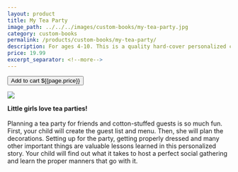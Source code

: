 ```yaml
---
layout: product
title: My Tea Party
image_path: ../../../images/custom-books/my-tea-party.jpg
category: custom-books
permalink: /products/custom-books/my-tea-party/
description: For ages 4-10. This is a quality hard-cover personalized children's book. Washable hard covers. Fully illustrated color pages. 32 pages.
price: 19.99
excerpt_separator: <!--more-->
---
```


<button class="bg-blue-500 hover:bg-blue-700 text-white font-bold my-2 py-2 px-4 rounded w-full snipcart-add-item" 
data-item-id="my-tea-party" 
data-item-price="{{page.price}}"
data-item-url="https://www.karenix.com/shop"
data-item-description="For ages 4-10. This is a quality hard-cover personalized children's book. Washable hard covers. Fully illustrated color pages. 32 pages."
data-item-image="{{page.image_path}}"
data-item-name="My Tea Party"
data-item-custom1-name="Adult Helping w/Party"
data-item-custom10-name="Age (optional)"
data-item-custom11-name="First Name"
data-item-custom12-name="Last Name"
data-item-custom13-name="Middle Name (optional)"
data-item-custom14-name="Use Nickname (optional)"
data-item-custom15-name="Hometown"
data-item-custom16-name="Friends"
data-item-custom17-name="Dedication (with love from)"
data-item-custom18-name="Book From (Mom & Dad"
data-item-custom19-name="Date of Gift"
data-item-custom20-name="Gender"
data-item-custom20-options="Girl">
Add to cart ${{page.price}}
</button>

<!--more-->

<div class="flex flex-wrap">
  <div class="w-64 p-4 h-auto">
    <a data-fancybox="gallery" href="{{ page.image_path }}"><img src="{{ page.image_path }}"></a>
  </div>
  <div class="sm:flex-1">
    <p class="p-4 text-gray-700">
      <strong>
        Little girls love tea parties!
      </strong>
      <br><br>
      Planning a tea party for friends and cotton-stuffed guests is so much fun. First, your child will create the guest
      list and menu. Then, she will plan the decorations. Setting up for the party, getting properly dressed and many
      other important things are valuable lessons learned in this personalized story. Your child will find out what it
      takes to host a perfect social gathering and learn the proper manners that go with it.
    </p>
  </div>
</div>